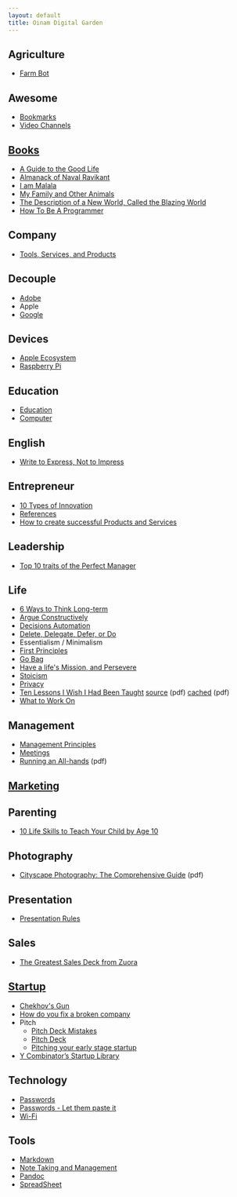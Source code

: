```yaml
---
layout: default
title: Oinam Digital Garden
---
```



## Agriculture

- [Farm Bot](/agriculture/farm-bot/)

## Awesome

- [Bookmarks](/awesome/bookmarks/)
- [Video Channels](/awesome/video/)

## [Books](/books/)

- [A Guide to the Good Life](/books/a-guide-to-the-good-life/)
- [Almanack of Naval Ravikant](/books/almanack-of-naval-ravikant/)
- [I am Malala](/books/i-am-malala/)
- [My Family and Other Animals](/books/my-family-and-other-animals/)
- [The Description of a New World, Called the Blazing World](/books/the-description-of-a-new-world-called-the-blazing-world/)
- [How To Be A Programmer](/books/how-to-be-a-programmer/)

## Company

- [Tools, Services, and  Products](/company/tools-services-products/)

## Decouple

- [Adobe](/decouple/adobe/)
- Apple
- [Google](/decouple/google/)

## Devices

- [Apple Ecosystem](/devices/apple-ecosystem/)
- [Raspberry Pi](/devices/raspberry-pi/)

## Education

- [Education](/education/education/)
- [Computer](/education/computer/)

## English

- [Write to Express, Not to Impress](/english/write-to-express-not-to-impress/)

## Entrepreneur

- [10 Types of Innovation](/entrepreneur/10-types-of-innovation/)
- [References](/entrepreneur/entrepreneur-references/)
- [How to create successful Products and Services](/entrepreneur/how-to-create-successful-products-and-services/)

## Leadership

- [Top 10 traits of the Perfect Manager](/leadership/top-10-traits-of-the-perfect-leader/)

## Life

- [6 Ways to Think Long-term](/life/6-ways-to-think-long-term/)
- [Argue Constructively](/life/argue-constructively/)
- [Decisions Automation](/life/decisions-automation/)
- [Delete, Delegate, Defer, or Do](/life/dddd/)
- Essentialism / Minimalism
- [First Principles](/life/first-principles/)
- [Go Bag](/life/go-bag/)
- [Have a life's Mission, and Persevere](/life/have-a-life-mission-and-persevere/)
- [Stoicism](/life/stoicism/)
- [Privacy](/life/privacy/)
- [Ten Lessons I Wish I Had Been Taught](/life/10-lessons-i-wish-i-had-been-taught/) [source](https://www.ams.org/notices/199701/comm-rota.pdf) (pdf) [cached](/life/10-lessons-i-wish-i-had-been-taught.pdf) (pdf)
- [What to Work On](/life/what-to-work-on/)

## Management

- [Management Principles](/management/management-principles/)
- [Meetings](/management/meetings/)
- [Running an All-hands](/management/running-an-all-hands.pdf) (pdf)

## [Marketing](/marketing/)

## Parenting

- [10 Life Skills to Teach Your Child by Age 10](/parenting/10-life-skills-to-teach-your-child-by-age-10/)

## Photography

- [Cityscape Photography: The Comprehensive Guide](/photography/cityscape-photography-guide.pdf) (pdf)

## Presentation

- [Presentation Rules](/presentation/presentation-rules/)

## Sales

- [The Greatest Sales Deck from Zuora](/sales/the-greatest-sales-deck-from-zuora/)

## [Startup](/startup/)

- [Chekhov's Gun](/startup/chekhovs-gun/)
- [How do you fix a broken company](/startup/how-do-you-fix-a-broken-company/)
- Pitch
  + [Pitch Deck Mistakes](/startup/pitch-deck-mistakes/)
  + [Pitch Deck](/startup/pitch-deck/)
  + [Pitching your early stage startup](/startup/pitching-your-early-stage-startup/)
- [Y Combinator’s Startup Library](/startup/ycombinator-startup-library/)

## Technology

- [Passwords](/technology/passwords/)
- [Passwords - Let them paste it](/technology/passwords-paste/)
- [Wi-Fi](/technology/wi-fi/)

## Tools

- [Markdown](/tools/markdown/)
- [Note Taking and Management](/tools/note-taking-and-management/)
- [Pandoc](/tools/pandoc/)
- [SpreadSheet](/tools/spreadsheet/)
